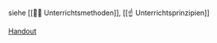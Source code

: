 siehe [[👨‍🏫 Unterrichtsmethoden]], [[☝️ Unterrichtsprinzipien]]

[Handout](<file:C:\Users\Silas Hartmann\OneDrive - Universität Würzburg\STEX\Geo\GeoDid\Handout - Unterrichtsmethoden und Unterrichtsorganisation im Geographieunterricht - Luisa Martin, Sebastian Amler (1).docx>)
